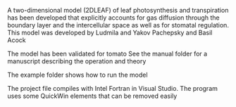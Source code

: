 A two-dimensional model (2DLEAF) of leaf photosynthesis and transpiration has been developed that explicitly accounts for gas diffusion through 
the boundary layer and the intercellular space as well as for stomatal regulation. This model was developed  by Ludmila and Yakov Pachepsky and Basil Acock

The model has been validated for tomato
See the manual folder for a manuscript describing the operation and theory

The example folder shows how to run the model

The project file compiles with Intel Fortran in Visual Studio. The program uses some QuickWin elements that can be removed easily
